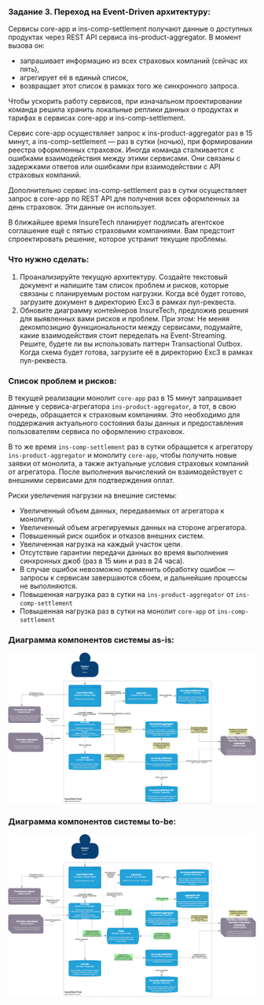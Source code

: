 ### Задание 3. Переход на Event-Driven архитектуру:
Сервисы core-app и ins-comp-settlement получают данные о доступных продуктах через REST API сервиса ins-product-aggregator. В момент вызова он:
* запрашивает информацию из всех страховых компаний (сейчас их пять),
* агрегирует её в единый список,
* возвращает этот список в рамках того же синхронного запроса.

Чтобы ускорить работу сервисов, при изначальном проектировании команда решила хранить локальные реплики данных о продуктах и тарифах в сервисах core-app и ins-comp-settlement.

Сервис core-app осуществляет запрос к ins-product-aggregator раз в 15 минут, а ins-comp-settlement — раз в сутки (ночью), при формировании реестра оформленных страховок. Иногда команда сталкивается с ошибками взаимодействия между этими сервисами. Они связаны с задержками ответов или ошибками при взаимодействии с API страховых компаний.

Дополнительно сервис ins-comp-settlement раз в сутки осуществляет запрос в core-app по REST API для получения всех оформленных за день страховок. Эти данные он использует. 

В ближайшее время InsureTech планирует подписать агентское соглашение ещё с пятью страховыми компаниями. Вам предстоит спроектировать решение, которое устранит текущие проблемы.

### Что нужно сделать:
1. Проанализируйте текущую архитектуру. Создайте текстовый документ и напишите там список проблем и рисков, которые связаны с планируемым ростом нагрузки. Когда всё будет готово, загрузите документ в директорию Exc3 в рамках пул-реквеста.
2. Обновите диаграмму контейнеров InsureTech, предложив решения для выявленных вами рисков и проблем. При этом:
Не меняя декомпозицию функциональности между сервисами, подумайте, какие взаимодействия стоит переделать на Event-Streaming.
Решите, будете ли вы использовать паттерн Transactional Outbox.
Когда схема будет готова, загрузите её в директорию Exc3 в рамках пул-реквеста.

### Список проблем и рисков:
В текущей реализации монолит `core-app` раз в 15 минут запрашивает данные у сервиса-агрегатора `ins-product-aggregator`, 
а тот, в свою очередь, обращается к страховым компаниям. Это необходимо для поддержания актуального состояния базы данных 
и предоставления пользователям сервиса по оформлению страховок.

В то же время `ins-comp-settlement` раз в сутки обращается к агрегатору `ins-product-aggregator` и монолиту `core-app`, 
чтобы получить новые заявки от монолита, а также актуальные условия страховых компаний от агрегатора. 
После выполнения вычислений он взаимодействует с внешними сервисами для подтверждения оплат.

Риски увеличения нагрузки на внешние системы:
* Увеличенный объем данных, передаваемых от агрегатора к монолиту.
* Увеличенный объем агрегируемых данных на стороне агрегатора.
* Повышенный риск ошибок и отказов внешних систем.
* Увеличенная нагрузка на каждый участок цепи.
* Отсутствие гарантии передачи данных во время выполнения синхронных джоб (раз в 15 мин и раз в 24 часа).
* В случае ошибок невозможно применить обработку ошибок — запросы к сервисам завершаются сбоем, 
и дальнейшие процессы не выполняются.
* Повышенная нагрузка раз в сутки на `ins-product-aggregator` от `ins-comp-settlement`
* Повышенная нагрузка раз в сутки на монолит `core-app` от `ins-comp-settlement`

### Диаграмма компонентов системы as-is:
![insure_tech_tech_arch_as_is.drawio.png](insure_tech_tech_arch_as_is.drawio.png)

### Диаграмма компонентов системы to-be:
![insure_tech_tech_arch_to_be.drawio.png](insure_tech_tech_arch_to_be.drawio.png)

